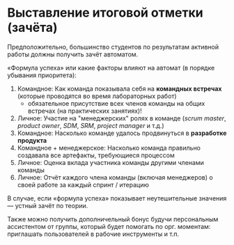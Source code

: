 # Выставление итоговой отметки (зачёта)

Предположительно, большинство студентов по результатам активной работы должны получить зачёт автоматом.

«Формула успеха» или какие факторы влияют на  автомат (в порядке убывания приоритета):
1. Командное: Как команда показывала себя на **командных встречах** (которые проводятся во время лабораторных работ)
	- обязательное присутствие всех членов команды на общих встречах (на практических занятиях)!
2. Личное: Участие на "менеджерских" ролях в команде (*scrum master*, *product owner*, *SDM*, *SRM*, *project manager* и т.д.)
3. Командное: Насколько команде удалось продвинуться в **разработке продукта**
4. Командное + менеджерское: Насколько команда правильно создавала все артефакты, требующиеся процессом
5. Личное: Оценка вклада участника команды другими членами команды
6. Личное: Отчёт каждого члена команды (включая менеджеров) о своей работе за каждый спринт / итерацию

В случае, если «формула успеха» показывает неутешительные значения — устный зачёт по теории.

Также можно получить дополничельный бонус будучи персональным ассистентом от группы, который будет помогать по орг. моментам: приглашать пользователей в рабочие инструменты и т.п.